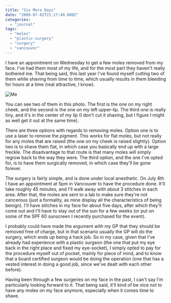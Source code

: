 ```yaml
---
title: "Six More Days"
date: "2009-07-02T21:17:49.000Z"
categories: 
  - "journal"
tags: 
  - "moles"
  - "plastic-surgery"
  - "surgery"
  - "vancouver"
---
```


I have an appointment on Wednesday to get a few moles removed from my face. I've had them most of my life, and for the most part they haven't really bothered me. That being said, this last year I've found myself cutting two of them while shaving from time to time, which usually results in them bleeding for hours at a time (real attractive, I know).

![Me](http://farm1.static.flickr.com/157/390945955_99b1b35926.jpg?v=0)

You can see two of them in this photo. The first is the one on my right cheek, and the second is the one on my left upper-lip. The third one is really tiny, and it's in the center of my lip (I don't cut it shaving, but I figure I might as well get it out at the same time).

There are three options with regards to removing moles. Option one is to use a laser to remove the pigment. This works for flat moles, but not really for any moles that are raised (the one on my cheek is raised slightly). Option two is to shave them flat, in which case you basically end up with a large freckle. The disadvantage to that route is that many moles will simply regrow back to the way they were. The third option, and the one I've opted for, is to have them surgically removed, in which case they'll be gone forever.

The surgery is fairly simple, and is done under local anesthetic. On July 8th I have an appointment at 5pm in Vancouver to have the procedure done. It'll take roughly 45 minutes, and I'll walk away with about 3 stitches in each area. After that, the moles are sent to a lab to make sure they're not cancerous (just a formality, as mine display all the characteristics of being benign). I'll have stitches in my face for about five days, after which they'll come out and I'll have to stay out of the sun for a few weeks (or put on some of the SPF 60 sunscreen I recently purchased for the event).

I probably could have made the argument with my GP that they should be removed free of charge, but in that scenario usually the GP will do the surgery, which ends up being a hack job. So in my case, given that I've already had experience with a plastic surgeon (the one that put my eye back in the right place and fixed my eye-socket), I simply opted to pay for the procedure myself out of pocket, mainly for piece of mind, and to know that a board certified surgeon would be doing the operation (one that has a vested interest in doing a good job, since we've dealt with each other before).

Having been through a few surgeries on my face in the past, I can't say I'm particularly looking forward to it. That being said, it'll kind of be nice not to have any moles on my face anymore, especially when it comes time to shave.
